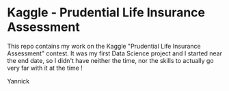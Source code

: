 # Kaggle - Prudential Life Insurance Assessment

This repo contains my work on the Kaggle "Prudential Life Insurance Assessment" contest. It was my first Data Science project and I started near the end date, so I didn't have neither the time, nor the skills to actually go very far with it at the time !

Yannick
